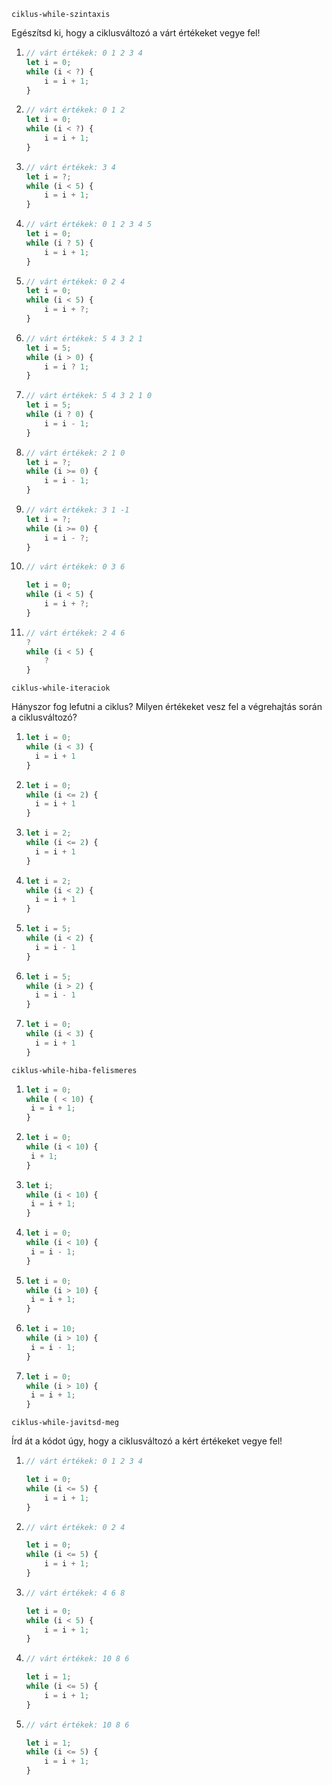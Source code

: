 

`ciklus-while-szintaxis`

Egészítsd ki, hogy a ciklusváltozó a várt értékeket vegye fel!

1.  ```js
    // várt értékek: 0 1 2 3 4
    let i = 0;
    while (i < ?) {
        i = i + 1;
    }
    ```

1.  ```js
    // várt értékek: 0 1 2
    let i = 0;
    while (i < ?) {
        i = i + 1;
    }
    ```

1.  ```js
    // várt értékek: 3 4
    let i = ?;
    while (i < 5) {
        i = i + 1;
    }
    ```

1.  ```js
    // várt értékek: 0 1 2 3 4 5
    let i = 0;
    while (i ? 5) {
        i = i + 1;
    }
    ```

1.  ```js
    // várt értékek: 0 2 4
    let i = 0;
    while (i < 5) {
        i = i + ?;
    }
    ```

1.  ```js
    // várt értékek: 5 4 3 2 1
    let i = 5;
    while (i > 0) {
        i = i ? 1;
    }
    ```

1.  ```js
    // várt értékek: 5 4 3 2 1 0
    let i = 5;
    while (i ? 0) {
        i = i - 1;
    }
    ```

1.  ```js
    // várt értékek: 2 1 0
    let i = ?;
    while (i >= 0) {
        i = i - 1;
    }
    ```

1.  ```js
    // várt értékek: 3 1 -1
    let i = ?;
    while (i >= 0) {
        i = i - ?;
    }
    ```

1.  ```js
    // várt értékek: 0 3 6

    let i = 0;
    while (i < 5) {
        i = i + ?;
    }
    ```

1.  ```js
    // várt értékek: 2 4 6
    ?
    while (i < 5) {
        ?
    }
    ```





`ciklus-while-iteraciok`

Hányszor fog lefutni a ciklus? Milyen értékeket vesz fel
a végrehajtás során a ciklusváltozó?

1.  ```js
    let i = 0;
    while (i < 3) {
      i = i + 1
    }
    ```

1.  ```js
    let i = 0;
    while (i <= 2) {
      i = i + 1
    }
    ```

1.  ```js
    let i = 2;
    while (i <= 2) {
      i = i + 1
    }
    ```

1.  ```js
    let i = 2;
    while (i < 2) {
      i = i + 1
    }
    ```

1.  ```js
    let i = 5;
    while (i < 2) {
      i = i - 1
    }
    ```

1.  ```js
    let i = 5;
    while (i > 2) {
      i = i - 1
    }
    ```

1.  ```js
    let i = 0;
    while (i < 3) {
      i = i + 1
    }
    ```


`ciklus-while-hiba-felismeres`

1. ```js
   let i = 0;
   while ( < 10) {
    i = i + 1;
   }
   ```
1. ```js
   let i = 0;
   while (i < 10) {
    i + 1;
   }
   ```
1. ```js
   let i;
   while (i < 10) {
    i = i + 1;
   }
   ```
1. ```js
   let i = 0;
   while (i < 10) {
    i = i - 1;
   }
   ```
1. ```js
   let i = 0;
   while (i > 10) {
    i = i + 1;
   }
   ```
1. ```js
   let i = 10;
   while (i > 10) {
    i = i - 1;
   }
   ```
1. ```js
   let i = 0;
   while (i > 10) {
    i = i + 1;
   }
   ```

`ciklus-while-javitsd-meg`

Írd át a kódot úgy, hogy a ciklusváltozó a kért értékeket vegye
fel!

1.  ```js
    // várt értékek: 0 1 2 3 4

    let i = 0;
    while (i <= 5) {
        i = i + 1;
    }
    ```

1.  ```js
    // várt értékek: 0 2 4 

    let i = 0;
    while (i <= 5) {
        i = i + 1;
    }
    ```

1.  ```js
    // várt értékek: 4 6 8

    let i = 0;
    while (i < 5) {
        i = i + 1;
    }
    ```

1.  ```js
    // várt értékek: 10 8 6

    let i = 1;
    while (i <= 5) {
        i = i + 1;
    }
    ```

1.  ```js
    // várt értékek: 10 8 6

    let i = 1;
    while (i <= 5) {
        i = i + 1;
    }
    ```

